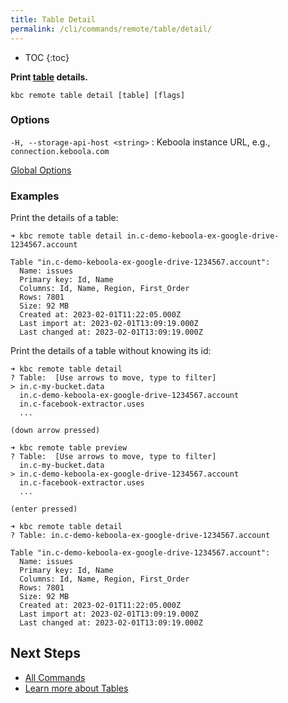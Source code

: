 ```yaml
---
title: Table Detail
permalink: /cli/commands/remote/table/detail/
---
```


* TOC
{:toc}

**Print [table](https://help.keboola.com/storage/tables/) details.**

```
kbc remote table detail [table] [flags]
```

### Options

`-H, --storage-api-host <string>`
: Keboola instance URL, e.g., `connection.keboola.com`

[Global Options](/cli/commands/#global-options)

### Examples

Print the details of a table:
```
➜ kbc remote table detail in.c-demo-keboola-ex-google-drive-1234567.account

Table "in.c-demo-keboola-ex-google-drive-1234567.account":
  Name: issues
  Primary key: Id, Name
  Columns: Id, Name, Region, First_Order
  Rows: 7801
  Size: 92 MB
  Created at: 2023-02-01T11:22:05.000Z
  Last import at: 2023-02-01T13:09:19.000Z
  Last changed at: 2023-02-01T13:09:19.000Z
```

Print the details of a table without knowing its id:
```
➜ kbc remote table detail
? Table:  [Use arrows to move, type to filter]
> in.c-my-bucket.data
  in.c-demo-keboola-ex-google-drive-1234567.account
  in.c-facebook-extractor.uses
  ...

(down arrow pressed)

➜ kbc remote table preview
? Table:  [Use arrows to move, type to filter]
  in.c-my-bucket.data
> in.c-demo-keboola-ex-google-drive-1234567.account
  in.c-facebook-extractor.uses
  ...

(enter pressed)

➜ kbc remote table detail
? Table: in.c-demo-keboola-ex-google-drive-1234567.account

Table "in.c-demo-keboola-ex-google-drive-1234567.account":
  Name: issues
  Primary key: Id, Name
  Columns: Id, Name, Region, First_Order
  Rows: 7801
  Size: 92 MB
  Created at: 2023-02-01T11:22:05.000Z
  Last import at: 2023-02-01T13:09:19.000Z
  Last changed at: 2023-02-01T13:09:19.000Z
```

## Next Steps

- [All Commands](/cli/commands/)
- [Learn more about Tables](https://help.keboola.com/storage/tables/)